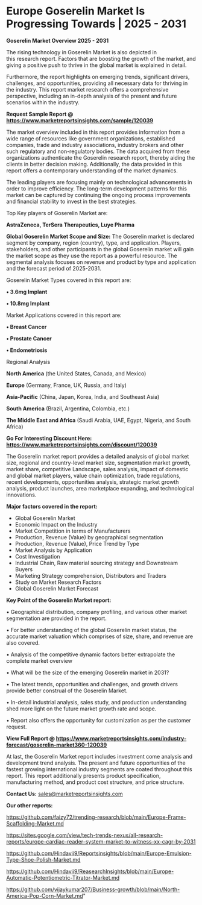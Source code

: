 # Europe Goserelin Market Is Progressing Towards | 2025 - 2031

<Strong> Goserelin Market Overview 2025 - 2031</strong>

The rising technology in Goserelin Market is also depicted in this research report. Factors that are boosting the growth of the market, and giving a positive push to thrive in the global market is explained in detail.

Furthermore, the report highlights on emerging trends, significant drivers, challenges, and opportunities, providing all necessary data for thriving in the industry. This report market research offers a comprehensive perspective, including an in-depth analysis of the present and future scenarios within the industry.

<strong>Request Sample Report @ <a href=https://www.marketreportsinsights.com/sample/120039>https://www.marketreportsinsights.com/sample/120039</a></strong>

The market overview included in this report provides information from a wide range of resources like government organizations, established companies, trade and industry associations, industry brokers and other such regulatory and non-regulatory bodies. The data acquired from these organizations authenticate the Goserelin research report, thereby aiding the clients in better decision making. Additionally, the data provided in this report offers a contemporary understanding of the market dynamics.

The leading players are focusing mainly on technological advancements in order to improve efficiency. The long-term development patterns for this market can be captured by continuing the ongoing process improvements and financial stability to invest in the best strategies.

Top Key players of Goserelin Market are:

<strong>AstraZeneca, TerSera Therapeutics, Luye Pharma</strong>

<strong><b>Global Goserelin Market Scope and Size:</b></strong>
The Goserelin market is declared segment by company, region (country), type, and application. Players, stakeholders, and other participants in the global Goserelin market will gain the market scope as they use the report as a powerful resource. The segmental analysis focuses on revenue and product by type and application and the forecast period of 2025-2031.

Goserelin Market Types covered in this report are:

<strong>• 3.6mg Implant

• 10.8mg Implant</strong>

Market Applications covered in this report are:

<strong>• Breast Cancer

• Prostate Cancer

• Endometriosis</strong> 

Regional Analysis

<strong>North America</strong> (the United States, Canada, and Mexico)

<strong>Europe</strong> (Germany, France, UK, Russia, and Italy)

<strong>Asia-Pacific</strong> (China, Japan, Korea, India, and Southeast Asia)

<strong>South America</strong> (Brazil, Argentina, Colombia, etc.)

<strong>The Middle East and Africa</strong> (Saudi Arabia, UAE, Egypt, Nigeria, and South Africa)

<strong>Go For Interesting Discount Here: <a href=https://www.marketreportsinsights.com/discount/120039>https://www.marketreportsinsights.com/discount/120039</a></strong>

The Goserelin market report provides a detailed analysis of global market size, regional and country-level market size, segmentation market growth, market share, competitive Landscape, sales analysis, impact of domestic and global market players, value chain optimization, trade regulations, recent developments, opportunities analysis, strategic market growth analysis, product launches, area marketplace expanding, and technological innovations.

<strong><b>Major factors covered in the report:</b></strong>
<ul>
  <li>Global Goserelin Market </li>
  <li>Economic Impact on the Industry</li>
  <li>Market Competition in terms of Manufacturers</li>
  <li>Production, Revenue (Value) by geographical segmentation</li>
  <li>Production, Revenue (Value), Price Trend by Type</li>
  <li>Market Analysis by Application</li>
  <li>Cost Investigation</li>
  <li>Industrial Chain, Raw material sourcing strategy and Downstream Buyers</li>
  <li>Marketing Strategy comprehension, Distributors and Traders</li>
  <li>Study on Market Research Factors</li>
  <li>Global Goserelin Market Forecast</li>
</ul>

<strong><b>Key Point of the Goserelin Market report:</b></strong>

• Geographical distribution, company profiling, and various other market segmentation are provided in the report.

• For better understanding of the global Goserelin market status, the accurate market valuation which comprises of size, share, and revenue are also covered.

• Analysis of the competitive dynamic factors better extrapolate the complete market overview

• What will be the size of the emerging Goserelin market in 2031?

• The latest trends, opportunities and challenges, and growth drivers provide better construal of the Goserelin Market.

• In-detail industrial analysis, sales study, and production understanding shed more light on the future market growth rate and scope.

• Report also offers the opportunity for customization as per the customer request.

<strong><b>View Full Report @ <a href=https://www.marketreportsinsights.com/industry-forecast/goserelin-market360-120039>https://www.marketreportsinsights.com/industry-forecast/goserelin-market360-120039</a></b></strong>


At last, the Goserelin Market report includes investment come analysis and development trend analysis. The present and future opportunities of the fastest growing international industry segments are coated throughout this report. This report additionally presents product specification, manufacturing method, and product cost structure, and price structure.

<strong>Contact Us:</strong>
sales@marketreportsinsights.com

<strong>Our other reports:</strong>

<a href=https://github.com/faizy72/trending-research/blob/main/Europe-Frame-Scaffolding-Market.md>https://github.com/faizy72/trending-research/blob/main/Europe-Frame-Scaffolding-Market.md</a>

<a href=https://sites.google.com/view/tech-trends-nexus/all-research-reports/europe-cardiac-reader-system-market-to-witness-xx-cagr-by-2031>https://sites.google.com/view/tech-trends-nexus/all-research-reports/europe-cardiac-reader-system-market-to-witness-xx-cagr-by-2031</a>

<a href=https://github.com/Hindavii9/Reportsinsights/blob/main/Europe-Emulsion-Type-Shoe-Polish-Market.md>https://github.com/Hindavii9/Reportsinsights/blob/main/Europe-Emulsion-Type-Shoe-Polish-Market.md</a>

<a href=https://github.com/Hindavii9/ReasearchInsights/blob/main/Europe-Automatic-Potentiometric-Titrator-Market.md>https://github.com/Hindavii9/ReasearchInsights/blob/main/Europe-Automatic-Potentiometric-Titrator-Market.md</a>

<a href=https://github.com/vijaykumar207/Business-growth/blob/main/North-America-Pop-Corn-Market.md>https://github.com/vijaykumar207/Business-growth/blob/main/North-America-Pop-Corn-Market.md</a>"
